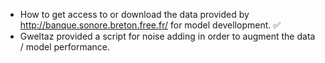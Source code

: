 * How to get access to or download the data provided by http://banque.sonore.breton.free.fr/ for model devellopment. ✅
* Gweltaz provided a script for noise adding in order to augment the data / model performance.
